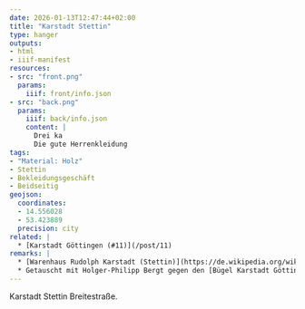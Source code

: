 ```yaml
---
date: 2026-01-13T12:47:44+02:00
title: "Karstadt Stettin"
type: hanger
outputs:
- html
- iiif-manifest
resources:
- src: "front.png"
  params:
    iiif: front/info.json
- src: "back.png"
  params:
    iiif: back/info.json
    content: |
      Drei ka
      Die gute Herrenkleidung    
tags:
- "Material: Holz"
- Stettin
- Bekleidungsgeschäft
- Beidseitig
geojson:
  coordinates:
  - 14.556028
  - 53.423889
  precision: city
related: |
  * [Karstadt Göttingen (#11)](/post/11)
remarks: |
  * [Warenhaus Rudolph Karstadt (Stettin)](https://de.wikipedia.org/wiki/Warenhaus_Rudolph_Karstadt_(Stettin))
  * Getauscht mit Holger-Philipp Bergt gegen den [Bügel Karstadt Göttingen (#11)](/post/11)
---
```

Karstadt
Stettin Breitestraße.
